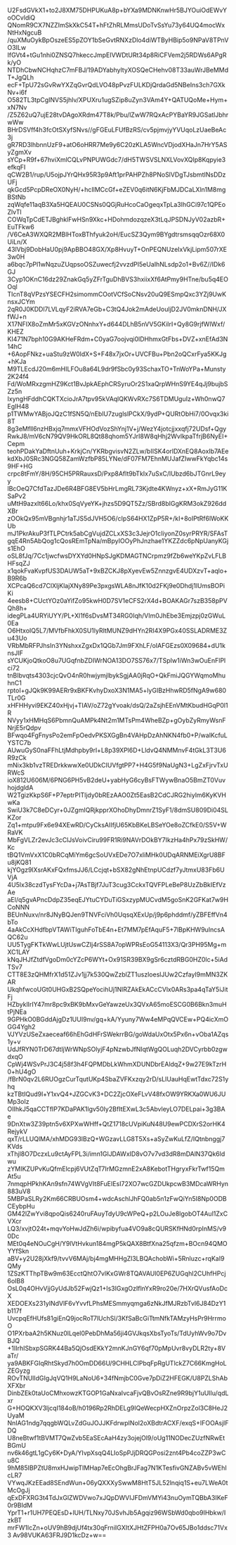 U2FsdGVkX1+to2J8XM75DHPUKuA8p+bYXa9MDNKnwHr5BJYOuiOdEWvYoOCvldiQ
QNomR9CX7NZZImSkXkC54T+hFtZhRLMmsUDoTvSsYu73y64UQ4mocWxNtHxNgcuB
/quXMuOykBpOszeES5pZOY1bSeGvtRNXzDlo4diWTByHBip5o9NPaV8TPnVO3ILw
IfGVt4+tGu1nhi0ZNSQ7hkeccJmpEIVWDtURt34p8RiCFVem2j5RDWs6APgRk/yO
NTDhCbwNCHqhzC7mFBJ/19ADYabhyltyXOSQeCHehv08T33auWrJBeMMdT+JgQLh
ecF+TpU72sGvRwYXZqGvrQdLVO48pPvzFULKDjQrdaGd5NBeIns3ch7GXkNv+i6f
O582TL3tpCgINVS5jhlv/XPUXru1ugSZip8uZyn3VAm4Y+QATUQoMe+Hym+xN7Nv
/Z5Z62uQ7ujE28tvDAgoXRdm47T8k/Pbu/lZwW7RQxAcPYBaYR9JGSatlJbhrwWw
BHrDSVff4h3fcOtSXyfSNvs//gFGEuLFUfBzRS/cv5pjmvjyYVUqoLzUaeBeAc3j
gR7RD3lhbnnUzF9+atO6oHRR7Me9y6C20zKLA5WncVDjodXHaJn7HrY5ASyZgmXv
sYCp+R9f+67hviXmlCQLvPNPUWGdc7/dH5TWSVSLNXLVovXQIp8Kqpyie3efkqFI
qCW2B1/rup/U5ojpJYrQHx95R3p9Aft1prPAHPZh8PNoSlVDgTJsbmtINsDDzUFj
qkGcd5PcpDReOX0NyH/+hcIlMCcGf+eZEV0q6itN6KjFbMJDCaLXln1M8mgBStNb
zqWqfe11aqB3Xa5HQEAU0CSNs0QGjRuHcoCaOgeqxTpLa3IhGCi97c1QPEoZlvTl
COWqTpCdETJBghklFwHSn9Xkc+HDohmdozqzeX3tLqJPSDNJyV02azbR+EuTFkw6
/V6CeA3WXQR2MBlHToxBThfyuk2oH/EucSZ3Qym9BYgdtrsmsqqOzr68X0UiLn/X
43lVbj9DobHaU0pj9ApBBO48GX/Xp8HvuyT+OnPEQNUzeIxVkjLipm507rXE3w0H
a6bqc7pPl1wNqzuZUqpsoOSZuwecfj2vvzdPI5eUaIhNLsdp2o1+Bv6Z//IDk6GJ
3Cyp1OKnC16dz29ZnakGq5yZFrTguDhBVS3hxiixXf6AtPmy9HTne/bu5q4EOOql
TlcnT8qVPzsYSECFH2simommCOotVCfSoCNsv20uQ9ESmpQxc3YZj9UwKnsxJCYm
2qR0J0KDDl7LVLqyF2iRVA7eGb+C3tQ4Jok2mAdeUouljD2JV0mknDNH/JXfWJ+n
X17NFIX8oZmMr5xKGVzONnhxY+d644DLhB5nVV5GKilrI+Qy8G9rjfWlWxf/KHEZ
KI471N7bph10G9AKHeFRdm+C0yaG7oojvqi0lDHhmxGtFbs+DVZ+xnEfAd3N14hC
+6AopFNkz+uaStu9zW0ldX+S+F48x7jxOr+UVCFBu+Pbn2oQCxrFya5KKJg+hKJa
M9TLEcdJ20m6mHILFOu8a64L9dr9fSbc0y93SchaxTO+TnWoYPa+Munsty2K24f4
Fd/WoMRxzgmHZ9Kct1BvJpkAEphCRSyruOr2S1xaQrpWHnS9YE4qJj9bujbSZz5n
IxyngHFddhCQKTXcioJrA7tpv95kVAqlQKWvRXc7S6TDMUguIz+Wh0nwQ7EgIH48
p1TWMwYABjoJQzC1fSN5Q/nEblU7zuglslPCkX/9ydP+QURtObHi7/0Ovqx3ki8T
8g3eMfll6nzHBxjq7mmxVFHOdVozShYnj1V+j/WezY4jotcjjxxqfj72UDsf+Qgy
RwkJ8/mV6cN79QV9HkORL8Qt88qhom5YJrI8W8qHhj2WvlkpaTfrjB6NyEI+Cepm
teohPDakYaDftnUuh+KrkjCn/YKRbgvisvN2ZLw/bIISK4orlDXnEQ8AoxIb7AEe
kdXbJ0SRc3NGQ58ZamWzfbP85LYNe/dF07FM7EhnMUJafZIwwFkYqbc14s9HF+HG
crpc8tFmY/8H/95CH5PRRauxsD/Pxp8Aflt9bTkIx7uSxC/lUbzd6bJTGnrL9eyy
lBcOeQ7CfdTazJDe6R4BFG8EV5bHrLmgRL73Kjdte4KWnyz+xX+RmJyG11KSaPv2
uMtH9azxIt66Lo/khx0SqVyeYK+jhzs5D9QT5Zz/SBrd8bIGgKRM3okZ926ddXBr
zOOkQx95mVBgnhjr1aTJS5dJVH5O6/cIpS64HX1ZpP5R+/kI+8oIPtRf6lWoKKUb
mJ1PkrAkuP3fTLPCtrk5abCgVujdZCLxXS3c3JejrO1cIiyonZ0syrPRYR/SFAsT
gqE4Rn5AbQog1cQosREmTpNa/mBpyIOOyPhJnzhae1YKZZdc6pNpUanyKGjs1EhO
oSL8fJq/7Cc1jwcfwsDYXYd0HNpSJgKDMAGTNCrpmz9fZb6weYKpZvLFLBHFsqZJ
x1qokFvaKvpfUS3DAUW5aT+9xBZCKJ8pXyevEw5ZnnzgvE4UDXzvT+aqlo+B9R6b
XCPcaQ6cd7ClXljKlajXNy89Pe3pxgsWLA8nJfK10d2FKj9e0Dhdj1lUmsBOPiKi
4eesb8+CUctYOz0aYifZo95kwH0D7SV1eCFS2rX4d+BOAKAGr7szB358pPVQh8h+
idegPLa4URYiUYY/PL+Xl1f6sDvsMT34RG0Iqh/VIm0JhEbe3Emjzpj0zGWuL0Ea
O6HtxoIQ5L7/MVfbFhkX0SU1lyRItMUNZ9dHYn2RI4X9PGx40SSLADRME3Zu43Uo
VRbMbRFPJhsIn3YNshxxZgxDx1QGb7Jm9FXhLF/oIAFGEzs0X09684+dU1knsJIF
sYCUKjoQtkoO8u7UGqfnbZDIWrNOA13DO7SS76x7/TSpIw1iWn3wOuEnFlPlci72
tnBIbvqts4303cjcQvO4nR0hwjymjlbykSgjAA0jRqO+QkFmiJQGYWqmoMhuhnC1
rptoI+gJQk9K99AERr9xBKFKvhyDxoX3N1MA5+lyGIBzHhwRD5fNgA9w680TLr0G
xHFHHyvi9EKZ40xHjvj+TIAV/oZ72gYvoak/dsQ/2aZsjhEEnVMtKbudHGqP0l1R
NVyy1xHMHqS6PbmnQuAMPk4Nt2m1MTsPm4WheBZp+gOybZyRmyWsnFNrjE5rQdpv
BFwqo4FgFnysPo2emFpOedvPKSXGgBn4VAHpDzAhNKN4fb0+P/walKcfuLYSTC7b
AUwuGyS0naFFhLtjMdhpby9rl+L8p39XPl6D+LldvQ4NMMnvF4tGkL3T3U6R9zCk
mNix3kb1vzTREDrkkwwXe0UDkCIUVfgtPP7+H4G5f9NaUgN3+LgZxFjrvTxURWcS
ioX812U606M/6PNG6PH5vB2deU+yabHyG6cyBsFTWywBnaO5BmZT0VuvhojdgldA
W2TgizKkpS6F+P7eptrPITljdy0bREzAAO0Zt5EasB2CdCJRG2hiylm6KyKVHwKa
SwiU3k7C8eDCyr+0JZgmIQRjkpprXOhoDhyDmnrZ1SyF1/8dmSU809Di04SLKZor
Zq1+mtpu9Fx6e94XEwRD/CyCksAIIfjU65KbBKeLBSeYOe8oZCfkE0/S5V+WRaVK
MbFgVLZr2evJc3cClJsVoivCiru99FR1Ri9NAVrDOkBY7IkzHa4hPx79zSkHW/Kc
tBQ1VmVxX1C0bRCqMiYm6gcSoUVxEDe7O7xliMHk0UDqARNMEiXgrU8BFu8jKQ81
kjYOgz9lXsrAKxFQxfmsJJ6/LCcjqt+bSX82gNhEtnpUCdzf7yJtmxU83Fb6UVjA
4U5lx38czdTysFYcDa+j7AsTBjf7JuT3cug3CckxTQVFPLeBeP8UzZbBkIEfVzAe
aEl/q5gvAPncDdpZ35eqEJYtuCYDuTiGSxzypMUCvdM5goSnK2GFKat7w9HCoNNN
BEUnNuxv/nr8JNyBQJen9TNVFciVh0UqsqXExUp/j9p6phddmf/yZBFEffVn4bTo
4aAkCcXHdfbpVTAWiTIguhFoTbE4n+Et7MM7pEfAquF5+7lBpKHW9uIncsAQC62u
UU5TygFKTkWwLUjtUswCZIj4rSS8A7opWPRsEoG54113X3/Qr3PH95Mg+mXC1LAY
kNqJHJfZtdfVgoDm0cYZcP6WYt+Ox91SR39BX9gSr6cztdRBG0HZ0lc+5iAdTSv7
CTT8E3zQHMfrX1d51ZJv1jj7k530QwZzblZT1uszloeslJUw2CzfayI9mMN3ZKAR
UkqhfwcoUGt0UHGxB2SQpeYocihUj1NlRZAkEkACcCVlx0ARs3pa4qTaY5iJitFj
HZbyklIrIY47mr8pc9xBK9bMxvGeYawzeUx3QVxA65moESCG0B6Bkn3muHtPjNEa
9GPHkO0BGddAjgDz1UUI9nv/gq+kA/Yyuny7Ww4eMPqQVCEw+PQ4icXmOGG4Ygh2
VJYVzUSeZxaeceaf66hEhGdHFrSWekrrBG/goWdaUxOtx5Px6n+vOba1AZqs1y+v
UdJfRYN0TrD67dtIjWrWNpSOlyjF4pNzwbJfNIqtWgQOLuqh2DVCyrbb0zgwdxqO
CpWj4WSvPrJ3C4j58f3h4FQPMDbLkWhmXDUNDbrEAldqZ+9w27E9kTzrH0+hU4gO
/fBrN0qv2L6RUOgzCurTqutUKp4SbaZVFKxzqy2rD/sLIUauHqEwtTdxc72S1yhq
kzTBtIQud9l+Y1xvQ4+JZGCvK3+DC2ZjcOXeFLvV48fxOW9YRKXa0WU6JUMp3oIz
OIIhkJ5qaCCTfIP7KDaPAK1lgv50Iy2BfItEXwL3c5AbvleyLO7DELpai+3g3BAe
9DnXtw3Z39ptn5v6XPXwWHff+QtZ1718cUVpiKuN48U9ewPCDXrS2orHK4RejykV
qxT/rLLUQlMA/xhMDG93lBzQ+WGzavLLG8T5Xs+aSyZwKuLfZ/IQtnbnggj7KVds
xThjl8O7DczxLu9ctAyFPL3i/imn1GlJDAWxID8vO7v7vd3dR8mDAlN37Qk6ldwu
zYMIKZUPvKuQfmElcpj6VUtZqT7IrMGzmnE2xA8KebotTHgryxFkrTwf15QmAt5u
7nmqpHPkhKAn9sfn74WVgVIt8FuEIEsI72XO7wcGZDUkpcwB3MDcaWRHyn883uV8
5MBPaSLRy2Km66CRBUOsm4+wdcAschlJhFQ0ab5n1zFwQiYn5I8Np0ODBCEybpHu
GM42lZwYvi8qpoQis6240ruFAuyTdyU9cWPeQ+p2LOuJe8lgobOT4Aul1ZxCVXcr
LQ3/xvjtO24t+mqvYoHwJdZh6i/wpibyfua4VO9a8cQURSKfHNd0rpInMS/v90Dc
MEt0q4eNOuCgH/Y9lVtHvkun184mgP5kQAX8BtfXna25qfzm+BOcn94QMOYYfSkn
aBV+y2U28jXkf9/tvvV6MAj/bj4mgMHHgZl3LBQAchobWi+5Rnluzc+rqKaI9QMy
1ZSzKTThpTBw9m63EcctQhtO7vlKxGWr8TQAVAUl0EP6ZUGqhI2CUhfHPcj6oIB8
OsL0q4OHvVjjGyUdJb52FwjQz1+Is3IGxgOzIflnYxR9ro20e/7HXrQVusfAoDcX
XEDOEXs231ylNdVlF6vYvvfLPhsMESmmyqmga6zNkJfMJRzbTvI6J84DzY1b117f
UvcpqEfHUfs81giEnQ9jocRoT7lUchSl/3KfSaBcGiTtmNfkTAMzyHsPr9HrrmoO
O1PXrbaA2h5KNuz0lLqel0PebDhMa56ji4GVJkqsXbsTyoTs/TdUyhWv9o7DvBJQ
+1IIrhISbxpSGRK44Ba5QjOsdEKkY2mnKJnGY6qf70pMpUvr8vyDLR2ty+8VaTr/
ya9ABKFGIqRhtSkyd7h0OmDD66U/9CHHLCIPbqFpRgUTlckZ7C66KmgHoLZEGyzg
ROvTNUlIdGIgJqVQ1H9LaNoU6+34fNmjbC0Gve7pDiZ2HFEGK/U8PZLShAbXFXbr
DinbZEk0taUoCMhxowzKTGOP1GaNxaIvcaFjvQBvOsRZne9R9bjY1uUlIu/qdLxr
G+HOQKXV3ljcqI184oB/h0196Rp2RhDELg9IQeWecpHXZnOrpzZol3C8HeJ2UyaM
NnIAG1ndg7qqgbWQLvZdGuJOJJKFdrwpINol2oXBdtrACXF/exqS+IFOOAsjlFDQ
U8neBtwf1tBVMT7QwZvb5EaSEcAaH4zy3ojejOl9/oUg11NODecZUzfNRwEtBGmU
nv6k46gtL1gCy6K+DyA/YIvpXsqQ4LIoSpPJjDRQGPosi2znt4Pb4coZZP3wCu8C
9hM85IBPZtU8mxHJwipTIMHap7eEcOhgBrJFag7N1KTesfivGNZABv5vWEhIcLR7
VYwqJKzEEad8SEndWun+06yQXXXySwwM8HtT5JL52lnqiq1S+eu7LWeA0tMcOgJj
qExDFXRG3t4TdJxGlZWDVwo7xJQpDWVIJFDmVMYi43nuOymTQBbA3IKeF0r9BIdM
YprT1+r1UH7PEQEsD+lUH/TLNxy70JSvhJb5Agqiz96WSbWd0qbo9IHbkw/IzkBT
mrFW1lcZn+oUV9hB9djUf4tx30qFrniIGXItXJHtZFPH0a7Ov65JBo1ddsc71Vx3
Av98VUKA63FRJ9D1kcDz+w==

